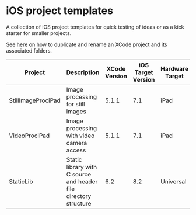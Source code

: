 # iOS project templates

A collection of iOS project templates for quick testing of ideas or as a kick starter for smaller projects.

See [here](http://stackoverflow.com/questions/17744319/duplicate-and-rename-xcode-project-associated-folders) on how to duplicate and rename an XCode project and its associated folders.

Project | Description | XCode Version | iOS Target Version | Hardware Target | Other Notes
------- | ----------- | ------------- | ------------------ | --------------- | -----------
StillImageProciPad | Image processing for still images | 5.1.1 | 7.1 | iPad | ARC disabled
VideoProciPad | Image processing with video camera access | 5.1.1 | 7.1 | iPad | ARC disabled
StaticLib | Static library with C source and header file directory structure | 6.2 | 8.2 | Universal | -